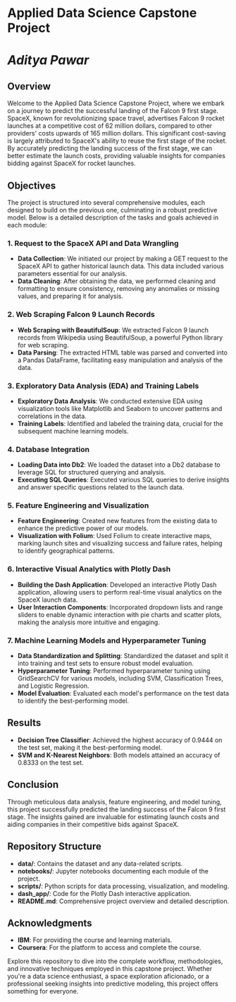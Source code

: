 # Applied Data Science Capstone Project
# *Aditya Pawar*

## Overview
Welcome to the Applied Data Science Capstone Project, where we embark on a journey to predict the successful landing of the Falcon 9 first stage. SpaceX, known for revolutionizing space travel, advertises Falcon 9 rocket launches at a competitive cost of 62 million dollars, compared to other providers' costs upwards of 165 million dollars. This significant cost-saving is largely attributed to SpaceX's ability to reuse the first stage of the rocket. By accurately predicting the landing success of the first stage, we can better estimate the launch costs, providing valuable insights for companies bidding against SpaceX for rocket launches.

## Objectives
The project is structured into several comprehensive modules, each designed to build on the previous one, culminating in a robust predictive model. Below is a detailed description of the tasks and goals achieved in each module:

### 1. Request to the SpaceX API and Data Wrangling
- **Data Collection**: We initiated our project by making a GET request to the SpaceX API to gather historical launch data. This data included various parameters essential for our analysis.
- **Data Cleaning**: After obtaining the data, we performed cleaning and formatting to ensure consistency, removing any anomalies or missing values, and preparing it for analysis.

### 2. Web Scraping Falcon 9 Launch Records
- **Web Scraping with BeautifulSoup**: We extracted Falcon 9 launch records from Wikipedia using BeautifulSoup, a powerful Python library for web scraping.
- **Data Parsing**: The extracted HTML table was parsed and converted into a Pandas DataFrame, facilitating easy manipulation and analysis of the data.

### 3. Exploratory Data Analysis (EDA) and Training Labels
- **Exploratory Data Analysis**: We conducted extensive EDA using visualization tools like Matplotlib and Seaborn to uncover patterns and correlations in the data.
- **Training Labels**: Identified and labeled the training data, crucial for the subsequent machine learning models.

### 4. Database Integration
- **Loading Data into Db2**: We loaded the dataset into a Db2 database to leverage SQL for structured querying and analysis.
- **Executing SQL Queries**: Executed various SQL queries to derive insights and answer specific questions related to the launch data.

### 5. Feature Engineering and Visualization
- **Feature Engineering**: Created new features from the existing data to enhance the predictive power of our models.
- **Visualization with Folium**: Used Folium to create interactive maps, marking launch sites and visualizing success and failure rates, helping to identify geographical patterns.

### 6. Interactive Visual Analytics with Plotly Dash
- **Building the Dash Application**: Developed an interactive Plotly Dash application, allowing users to perform real-time visual analytics on the SpaceX launch data.
- **User Interaction Components**: Incorporated dropdown lists and range sliders to enable dynamic interaction with pie charts and scatter plots, making the analysis more intuitive and engaging.

### 7. Machine Learning Models and Hyperparameter Tuning
- **Data Standardization and Splitting**: Standardized the dataset and split it into training and test sets to ensure robust model evaluation.
- **Hyperparameter Tuning**: Performed hyperparameter tuning using GridSearchCV for various models, including SVM, Classification Trees, and Logistic Regression.
- **Model Evaluation**: Evaluated each model's performance on the test data to identify the best-performing model.

## Results
- **Decision Tree Classifier**: Achieved the highest accuracy of 0.9444 on the test set, making it the best-performing model.
- **SVM and K-Nearest Neighbors**: Both models attained an accuracy of 0.8333 on the test set.

## Conclusion
Through meticulous data analysis, feature engineering, and model tuning, this project successfully predicted the landing success of the Falcon 9 first stage. The insights gained are invaluable for estimating launch costs and aiding companies in their competitive bids against SpaceX.

## Repository Structure
- **data/**: Contains the dataset and any data-related scripts.
- **notebooks/**: Jupyter notebooks documenting each module of the project.
- **scripts/**: Python scripts for data processing, visualization, and modeling.
- **dash_app/**: Code for the Plotly Dash interactive application.
- **README.md**: Comprehensive project overview and detailed description.

## Acknowledgments
- **IBM**: For providing the course and learning materials.
- **Coursera**: For the platform to access and complete the course.

Explore this repository to dive into the complete workflow, methodologies, and innovative techniques employed in this capstone project. Whether you're a data science enthusiast, a space exploration aficionado, or a professional seeking insights into predictive modeling, this project offers something for everyone.
